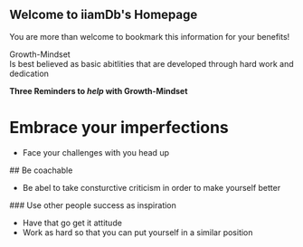 ## Welcome to iiamDb's Homepage
You are more than welcome to bookmark this information for your benefits!

Growth-Mindset<br>
Is best believed as basic abitlities that are developed through hard work and dedication

<strong>Three Reminders to <em>help</em> with Growth-Mindset</strong>

# Embrace your imperfections
<ul>
  <li> Face your challenges with you head up</li>
</ul>
## Be coachable
<ul>
  <li> Be abel to take consturctive criticism in order to make yourself better</li>
</ul>
### Use other people success as inspiration
<ul>
  <li>Have that go get it attitude</li>
  <li> Work as hard so that you can put yourself in a similar position</li>
</ul>
